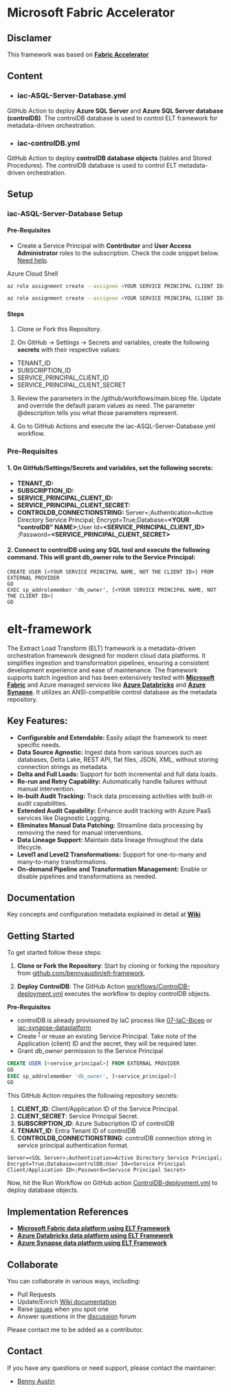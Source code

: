# Microsoft Fabric Accelerator

## Disclamer
This framework was based on **[Fabric Accelerator](https://bennyaustin.com/2024/11/17/fabric-accelerator/)** 

## Content

- ### iac-ASQL-Server-Database.yml
GitHub Action to deploy **Azure SQL Server** and **Azure SQL Server database (controlDB)**.
The controlDB database is used to control ELT framework for metadata-driven orchestration.

- ### iac-controlDB.yml
GitHub Action to deploy **controlDB database objects** (tables and Stored Procedures).
The controlDB database is used to control ELT metadata-driven orchestration.

## Setup

### iac-ASQL-Server-Database Setup

#### Pre-Requisites

- Create a Service Principal with **Contributor** and **User Access Administrator** roles to the subscription. Check the code snippet below. [Need help](https://learn.microsoft.com/en-us/entra/identity-platform/howto-create-service-principal-portal).

Azure Cloud Shell
```bash
az role assignment create --assignee <YOUR SERVICE PRINCIPAL CLIENT ID> --role Contributor --scope /subscriptions/<YOUR SUBSCRIPTION ID>
```

```bash
az role assignment create --assignee <YOUR SERVICE PRINCIPAL CLIENT ID> --role "User Access Administrator" --scope /subscriptions/<YOUR SUBSCRIPTION ID>
```

#### Steps

1. Clone or Fork this Repository.

2. On GitHub -> Settings -> Secrets and variables, create the following **secrets** with their respective values:

- TENANT_ID
- SUBSCRIPTION_ID
- SERVICE_PRINCIPAL_CLIENT_ID
- SERVICE_PRINCIPAL_CLIENT_SECRET

3. Review the parameters in the /github/workflows/main.bicep file. Update and override the default param values as need. The parameter @description tells you what those parameters represent.

4. Go to GitHub Actions and execute the iac-ASQL-Server-Database.yml workflow.



### Pre-Requisites

#### 1. On GitHub/Settings/Secrets and variables, set the following secrets:

* **TENANT_ID:** 
* **SUBSCRIPTION_ID:** 
* **SERVICE_PRINCIPAL_CLIENT_ID:** 
* **SERVICE_PRINCIPAL_CLIENT_SECRET:** 
* **CONTROLDB_CONNECTIONSTRING:** Server=**<YOUR SQL SERVER>**;Authentication=Active Directory Service Principal; Encrypt=True;Database=**<YOUR "controlDB" NAME>**;User Id=**<SERVICE_PRINCIPAL_CLIENT_ID>**
;Password=**<SERVICE_PRINCIPAL_CLIENT_SECRET>**

#### 2. Connect to controlDB using any SQL tool and execute the following command. This will grant db_owner role to the Service Principal:

```
CREATE USER [<YOUR SERVICE PRINCIPAL NAME, NOT THE CLIENT ID>] FROM EXTERNAL PROVIDER
GO
EXEC sp_addrolemember 'db_owner', [<YOUR SERVICE PRINCIPAL NAME, NOT THE CLIENT ID>]
GO
```

# elt-framework
The Extract Load Transform (ELT) framework is a metadata-driven orchestration framework designed for modern cloud data platforms. It simplifies ingestion and transformation pipelines, ensuring a consistent development experience and ease of maintenance. The framework supports batch ingestion and has been extensively tested with **[Microsoft Fabric](https://github.com/bennyaustin/fabric-dataplatform)** and Azure managed services like **[Azure Databricks](https://github.com/rorymcmanus87/databricks-dataplatform)** and **[Azure Synapse](https://github.com/bennyaustin/synapse-dataplatform)**. It utilizes an ANSI-compatible control database as the metadata repository.

## Key Features:
* **Configurable and Extendable:** Easily adapt the framework to meet specific needs.
* **Data Source Agnostic:** Ingest data from various sources such as databases, Delta Lake, REST API, flat files, JSON, XML, without storing connection strings as metadata.
* **Delta and Full Loads:** Support for both incremental and full data loads.
* **Re-run and Retry Capability:** Automatically handle failures without manual intervention.
* **In-built Audit Tracking:** Track data processing activities with built-in audit capabilities.
* **Extended Audit Capability:** Enhance audit tracking with Azure PaaS services like Diagnostic Logging.
* **Eliminates Manual Data Patching:** Streamline data processing by removing the need for manual interventions.
* **Data Lineage Support:** Maintain data lineage throughout the data lifecycle.
* **Level1 and Level2 Transformations:** Support for one-to-many and many-to-many transformations.
* **On-demand Pipeline and Transformation Management:** Enable or disable pipelines and transformations as needed.

## Documentation  
Key concepts and configuration metadata explained in detail at **[Wiki](https://github.com/bennyaustin/elt-framework/wiki)**

## Getting Started
To get started follow these steps: 
1. **Clone or Fork the Repository**: Start by cloning or forking the repository from [github.com/bennyaustin/elt-framework](https://github.com/bennyaustin/elt-framework).

2. **Deploy ControlDB**: The GitHub Action [workflows/ControlDB-deployment.yml](https://github.com/bennyaustin/elt-framework/blob/main/.github/workflows/ControlDB-deployment.yml) executes the workflow to deploy controlDB objects.

**Pre-Requisites** 
* controlDB is already provisioned by IaC process like [07-IaC-Bicep](https://github.com/bennyaustin/fabric-accelerator/wiki/07-IaC-Bicep) or [iac-synapse-dataplatform](https://github.com/bennyaustin/iac-synapse-dataplatform)
* Create <sup>[1](https://learn.microsoft.com/en-us/entra/identity-platform/howto-create-service-principal-portal)</sup> or reuse an existing Service Principal. Take note of the Application (client) ID and the secret, they will be required later.
* Grant _db_owner_ permission to the Service Principal
```sql
CREATE USER [<service_principal>] FROM EXTERNAL PROVIDER
GO
EXEC sp_addrolemember 'db_owner', [<service_principal>]
GO
```

This GitHub Action requires the following repository secrets:

1. **CLIENT_ID**: Client/Application ID of the Service Principal.
1. **CLIENT_SECRET**: Service Principal Secret.
1. **SUBSCRIPTION_ID**: Azure Subscription ID of controlDB
1. **TENANT_ID**: Entra Tenant ID of controlDB
1. **CONTROLDB_CONNECTIONSTRING**: controlDB connection string in service principal authentication format.
```
Server=<SQL Server>;Authentication=Active Directory Service Principal; Encrypt=True;Database=controlDB;User Id=<Service Principal Client/Application ID>;Password=<Service Principal Secret>
```
Now, hit the Run Workflow on GitHub action [ControlDB-deployment.yml](https://github.com/bennyaustin/elt-framework/actions/workflows/ControlDB-deployment.yml) to deploy database objects.

## Implementation References
* **[Microsoft Fabric data platform using ELT Framework](https://github.com/bennyaustin/fabric-dataplatform)** 
* **[Azure Databricks data platform using ELT Framework](https://github.com/bennyaustin/synapse-dataplatform)**
* **[Azure Synapse data platform using ELT Framework](https://github.com/bennyaustin/synapse-dataplatform)**

## Collaborate
You can collaborate in various ways, including:
- Pull Requests
- Update/Enrich [Wiki documentation](https://github.com/bennyaustin/elt-framework/wiki)
- Raise [issues](https://github.com/bennyaustin/elt-framework/issues) when you spot one
- Answer questions in the [discussion](https://github.com/bennyaustin/elt-framework/discussions) forum

Please contact me to be added as a contributor.

## Contact
If you have any questions or need support, please contact the maintainer:
- [Benny Austin](https://github.com/bennyaustin)
